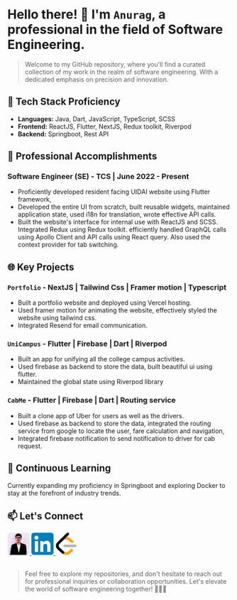 # Hello there! 👋 I'm `Anurag`, a professional in the field of Software Engineering.

> Welcome to my GitHub repository, where you'll find a curated collection of my work in the realm of software engineering. With a dedicated emphasis on precision and innovation.

## 🚀 Tech Stack Proficiency

- **Languages:** Java, Dart, JavaScript, TypeScript, SCSS
- **Frontend:** ReactJS, Flutter, NextJS, Redux toolkit, Riverpod
- **Backend:** Springboot, Rest API

## 💼 Professional Accomplishments

### Software Engineer (SE) - TCS | June 2022 - Present

- Proficiently developed resident facing UIDAI website using Flutter framework,
- Developed the entire UI from scratch, built reusable widgets, maintained application state, used i18n for translation, wrote effective API calls.
- Built the website's interface for internal use with ReactJS and SCSS. Integrated Redux using Redux toolkit. efficiently handled GraphQL calls using Apollo Client and API calls using React query. Also used the context provider for tab switching.

## 🌐 Key Projects

### `Portfolio` - NextJS | Tailwind Css | Framer motion | Typescript

- Built a portfolio website and deployed using Vercel hosting.
- Used framer motion for animating the website, effectively styled the website using tailwind css.
- Integrated Resend for email communication.

### `UniCampus` - Flutter | Firebase | Dart | Riverpod

- Built an app for unifying all the college campus activities.
- Used firebase as backend to store the data, built beautiful ui using flutter.
- Maintained the global state using Riverpod library

### `CabMe` - Flutter | Firebase | Dart | Routing service

- Built a clone app of Uber for users as well as the drivers.
- Used firebase as backend to store the data, integrated the routing service from google to locate the user, fare calculation and navigation,
- Integrated firebase notification to send notification to driver for cab request.

## 🌱 Continuous Learning

Currently expanding my proficiency in Springboot and exploring Docker to stay at the forefront of industry trends.

## 📫 Let's Connect

<a href="https://anuragmaurya.vercel.app/">
   <img src="./profile.png" alt="drawing" width="50" height="50"/>
</a>
<a href="https://www.linkedin.com/in/maurya-anurag">
   <img src="./linkedin.png" alt="drawing" width="50" height="50"/>
</a>  
<a href="https://leetcode.com/maurya-anurag/">
   <img src="./leetcode.png" alt="drawing" width="50" height="50"/>
</a>
</br>
</br>

> Feel free to explore my repositories, and don't hesitate to reach out for professional inquiries or collaboration opportunities. Let's elevate the world of software engineering together! 👨‍💻🚀
